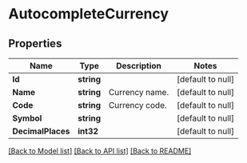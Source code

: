 # AutocompleteCurrency

## Properties
Name | Type | Description | Notes
------------ | ------------- | ------------- | -------------
**Id** | **string** |  | [default to null]
**Name** | **string** | Currency name. | [default to null]
**Code** | **string** | Currency code. | [default to null]
**Symbol** | **string** |  | [default to null]
**DecimalPlaces** | **int32** |  | [default to null]

[[Back to Model list]](../README.md#documentation-for-models) [[Back to API list]](../README.md#documentation-for-api-endpoints) [[Back to README]](../README.md)

